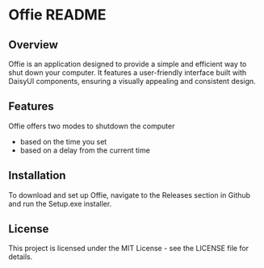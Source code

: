 # Offie README

## Overview

Offie is an application designed to provide a simple and efficient way to shut down your computer. It features a user-friendly interface built with DaisyUI components, ensuring a visually appealing and consistent design.

## Features

Offie offers two modes to shutdown the computer

-   based on the time you set
-   based on a delay from the current time

## Installation

To download and set up Offie, navigate to the Releases section in Github and run the Setup.exe installer.

## License

This project is licensed under the MIT License - see the LICENSE file for details.
